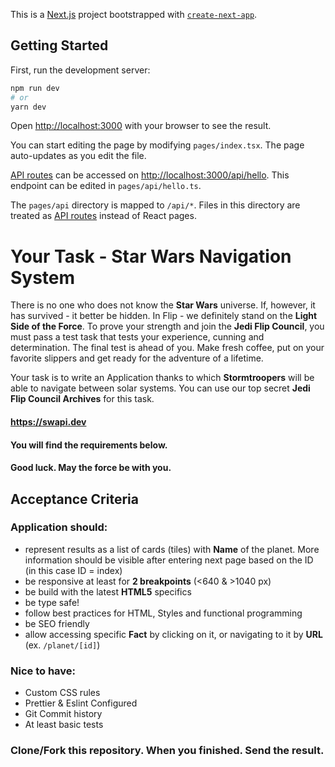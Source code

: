 This is a [Next.js](https://nextjs.org/) project bootstrapped with [`create-next-app`](https://github.com/vercel/next.js/tree/canary/packages/create-next-app).

## Getting Started

First, run the development server:

```bash
npm run dev
# or
yarn dev
```

Open [http://localhost:3000](http://localhost:3000) with your browser to see the result.

You can start editing the page by modifying `pages/index.tsx`. The page auto-updates as you edit the file.

[API routes](https://nextjs.org/docs/api-routes/introduction) can be accessed on [http://localhost:3000/api/hello](http://localhost:3000/api/hello). This endpoint can be edited in `pages/api/hello.ts`.

The `pages/api` directory is mapped to `/api/*`. Files in this directory are treated as [API routes](https://nextjs.org/docs/api-routes/introduction) instead of React pages.

# Your Task - Star Wars Navigation System

There is no one who does not know the **Star Wars** universe. If, however, it has survived - it better be hidden. In Flip - we definitely stand on the **Light Side of the Force**.
To prove your strength and join the **Jedi Flip Council**, you must pass a test task that tests your experience, cunning and determination.
The final test is ahead of you. Make fresh coffee, put on your favorite slippers and get ready for the adventure of a lifetime.

Your task is to write an Application thanks to which **Stormtroopers** will be able to navigate between solar systems.
You can use our top secret **Jedi Flip Council Archives** for this task.

#### https://swapi.dev

#### You will find the requirements below.

#### Good luck. May the force be with you.

## Acceptance Criteria

### Application should:

- represent results as a list of cards (tiles) with **Name** of the planet. More information should be visible after entering next page based on the ID (in this case ID = index)
- be responsive at least for **2 breakpoints** (<640 & >1040 px)
- be build with the latest **HTML5** specifics
- be type safe!
- follow best practices for HTML, Styles and functional programming
- be SEO friendly
- allow accessing specific **Fact** by clicking on it, or navigating to it by **URL** (ex. `/planet/[id]`)

### Nice to have:

- Custom CSS rules
- Prettier & Eslint Configured
- Git Commit history
- At least basic tests

### Clone/Fork this repository. When you finished. Send the result.
